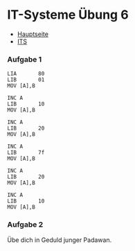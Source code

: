<script src="https://cdn.mathjax.org/mathjax/latest/MathJax.js?config=TeX-AMS-MML_HTMLorMML" type="text/javascript"></script>

# IT-Systeme Übung 6

- [Hauptseite](https://ge-kempten.github.io)
- [ITS](https://ge-kempten.github.io/1/it-systeme/)

### Aufgabe 1

```assembly
LIA       80
LIB       01
MOV [A],B

INC A
LIB       10
MOV [A],B

INC A
LIB       20
MOV [A],B

INC A
LIB       7f
MOV [A],B

INC A
LIB       20
MOV [A],B

INC A
LIB       10
MOV [A],B
```

### Aufgabe 2

Übe dich in Geduld junger Padawan.
